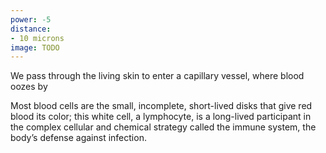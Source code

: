 ```yaml
---
power: -5
distance:
- 10 microns
image: TODO
---
```

We pass through the living skin to enter a capillary vessel, where blood oozes by

Most blood cells are the small, incomplete, short-lived disks that give red blood its color; this white cell, a lymphocyte, is a long-lived participant in the complex cellular and chemical strategy called the immune system, the body’s defense against infection.
